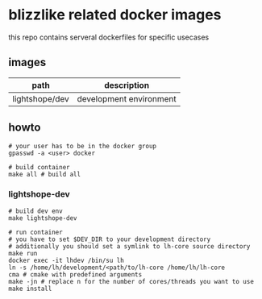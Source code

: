 # blizzlike related docker images

this repo contains serveral dockerfiles for specific usecases

## images

| path           | description             |
| -------------- | ----------------------- |
| lightshope/dev | development environment |

## howto

    # your user has to be in the docker group
    gpasswd -a <user> docker

    # build container
    make all # build all

### lightshope-dev

    # build dev env
    make lightshope-dev

    # run container
    # you have to set $DEV_DIR to your development directory
    # additionally you should set a symlink to lh-core source directory
    make run
    docker exec -it lhdev /bin/su lh
    ln -s /home/lh/development/<path/to/lh-core /home/lh/lh-core
    cma # cmake with predefined arguments
    make -jn # replace n for the number of cores/threads you want to use
    make install

